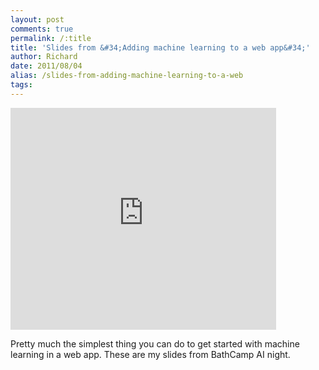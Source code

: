 ```yaml
---
layout: post
comments: true
permalink: /:title
title: 'Slides from &#34;Adding machine learning to a web app&#34;'
author: Richard
date: 2011/08/04
alias: /slides-from-adding-machine-learning-to-a-web
tags:
---
```


<iframe scrolling="no" marginheight="0" marginwidth="0" src="http://www.slideshare.net/slideshow/embed_code/8760886" frameborder="0" height="355" width="425"></iframe>

Pretty much the simplest thing you can do to get started with machine
learning in a web app. These are my slides from BathCamp AI night.

 

